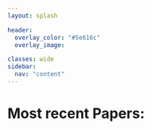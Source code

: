 ```yaml
---
layout: splash

header:
  overlay_color: "#5e616c"
  overlay_image: 

classes: wide 
sidebar:
  nav: "content" 
---
```

# Most recent Papers:
